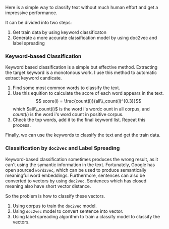 <!--
.. title: Semi-supervised text classification using doc2vec and label spreading
.. slug: semi-supervised-text-classification-using-doc2vec-and-label-spreading
.. date: 2017-09-10 22:18:15 UTC+08:00
.. tags: mathjax,NLP,doc2vec,text classification
.. category: 
.. link: 
.. description: 
.. type: text
-->

Here is a simple way to classify text without much human effort and get a impressive performance.

It can be divided into two steps:

1. Get train data by using keyword classificaton
2. Generate a more accurate classification model by using doc2vec and label spreading

### Keyword-based Classification
Keyword based classification is a simple but effective method. Extracting the target keyword is a monotonous work. I use this method to automatic extract keyword candicate.


1. Find some most common words to classify the text.
2. Use this equition to calculate the score of each word appears in the text.
   $$ score(i) = \frac{count(i)}{all\\_count(i)^{0.3}}$$
   which $all\\_count(i)$ is the word i's wordc ount in all corpus, and $count(i)$ is the word i's word count in positive corpus.
3. Check the top words, add it to the final keyword list. Repeat this process.

Finally, we can use the keywords to classify the text and get the train data. 

### Classification by `doc2vec` and Label Spreading

Keyword-based classification sometimes produces the wrong result, as it can't using the symantic information in the text. Fortunately, Google has open sourced `word2vec`, which can be used to produce semantically meaningful word embeddings. Furthermore, sentences can also be converted to vectors by using `doc2vec`. Sentences which has closed meaning also have short vector distance.

So the problem is how to classify these vectors.

1. Using corpus to train the `doc2vec` model.
2. Using `doc2vec` model to convert sentence into vector.
3. Using label spreading algorithm to train a classify model to classify the vectors.






